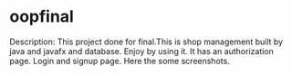 # oopfinal
Description: This project done for final.This is shop management built by java and javafx and database.
Enjoy by using it. It has an authorization page. Login and signup page. Here the some screenshots.
